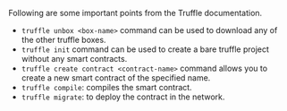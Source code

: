Following are some important points from the Truffle documentation.

- `truffle unbox <box-name>` command can be used to download any of the other truffle boxes.
- `truffle init` command can be used to create a bare truffle project without any smart contracts.
- `truffle create contract <contract-name>` command allows you to create a new smart contract of the specified name.
- `truffle compile`: compiles the smart contract.
- `truffle migrate`: to deploy the contract in the network.